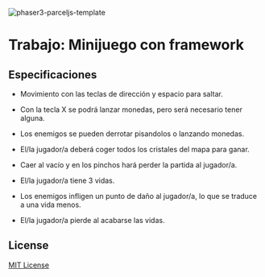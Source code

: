 ![phaser3-parceljs-template](https://user-images.githubusercontent.com/2236153/71606463-37a0da80-2b2e-11ea-9b5f-5d26ccc84f91.png)

# Trabajo: Minijuego con framework

## Especificaciones
- Movimiento con las teclas de dirección y espacio para saltar.

- Con la tecla X se podrá lanzar monedas, pero será necesario tener alguna.

- Los enemigos se pueden derrotar pisandolos o lanzando monedas.

- El/la jugador/a deberá coger todos los cristales del mapa para ganar.

- Caer al vacío y en los pinchos hará perder la partida al jugador/a. 

- El/la jugador/a tiene 3 vidas.

- Los enemigos infligen un punto de daño al jugador/a, lo que se traduce a una vida menos.

- El/la jugador/a pierde al acabarse las vidas.


## License

[MIT License](https://github.com/ourcade/phaser3-parcel-template/blob/master/LICENSE)
